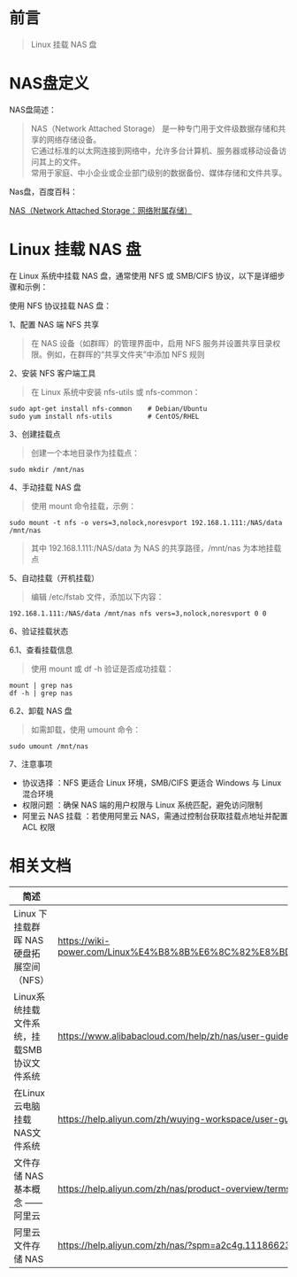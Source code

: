 # 前言 <!-- {docsify-ignore} -->

> Linux 挂载 NAS 盘

# NAS盘定义

NAS盘简述：

> NAS（Network Attached Storage） 是一种专门用于文件级数据存储和共享的网络存储设备。<br> 它通过标准的以太网连接到网络中，允许多台计算机、服务器或移动设备访问其上的文件。<br> 常用于家庭、中小企业或企业部门级别的数据备份、媒体存储和文件共享。

Nas盘，百度百科：

[NAS（Network Attached Storage：网络附属存储）](https://baike.baidu.com/item/NAS/3465615)

# Linux 挂载 NAS 盘

在 Linux 系统中挂载 NAS 盘，通常使用 NFS 或 SMB/CIFS 协议，以下是详细步骤和示例：

使用 NFS 协议挂载 NAS 盘：

1、配置 NAS 端 NFS 共享

> 在 NAS 设备（如群晖）的管理界面中，启用 NFS 服务并设置共享目录权限。例如，在群晖的“共享文件夹”中添加 NFS 规则

2、安装 NFS 客户端工具

> 在 Linux 系统中安装 nfs-utils 或 nfs-common：

```shell
sudo apt-get install nfs-common    # Debian/Ubuntu
sudo yum install nfs-utils         # CentOS/RHEL
```

3、创建挂载点

> 创建一个本地目录作为挂载点：

```shell
sudo mkdir /mnt/nas
```

4、手动挂载 NAS 盘

> 使用 mount 命令挂载，示例：

```shell
sudo mount -t nfs -o vers=3,nolock,noresvport 192.168.1.111:/NAS/data /mnt/nas
```

> 其中 192.168.1.111:/NAS/data 为 NAS 的共享路径，/mnt/nas 为本地挂载点 

5、自动挂载（开机挂载）

> 编辑 /etc/fstab 文件，添加以下内容：

```shell
192.168.1.111:/NAS/data /mnt/nas nfs vers=3,nolock,noresvport 0 0
```

6、验证挂载状态

6.1、查看挂载信息

> 使用 mount 或 df -h 验证是否成功挂载：

```shell
mount | grep nas
df -h | grep nas
```

6.2、卸载 NAS 盘

> 如需卸载，使用 umount 命令：

```shell
sudo umount /mnt/nas
```

7、注意事项

- 协议选择 ：NFS 更适合 Linux 环境，SMB/CIFS 更适合 Windows 与 Linux 混合环境 
- 权限问题 ：确保 NAS 端的用户权限与 Linux 系统匹配，避免访问限制
- 阿里云 NAS 挂载 ：若使用阿里云 NAS，需通过控制台获取挂载点地址并配置 ACL 权限

# 相关文档

 **简述**                       | **链接**                                                      
------------------------------|-------------------------------------------------------------
Linux 下挂载群晖 NAS 硬盘拓展空间（NFS） | https://wiki-power.com/Linux%E4%B8%8B%E6%8C%82%E8%BD%BD%E7%BE%A4%E6%99%96NAS%E7%A1%AC%E7%9B%98%E6%8B%93%E5%B1%95%E7%A9%BA%E9%97%B4%EF%BC%88NFS%EF%BC%89/
Linux系统挂载文件系统，挂载SMB协议文件系统 | https://www.alibabacloud.com/help/zh/nas/user-guide/mount-an-smb-file-system-on-a-linux-ecs-instance
在Linux云电脑挂载NAS文件系统 | https://help.aliyun.com/zh/wuying-workspace/user-guide/mount-a-nas-file-system
文件存储 NAS 基本概念 —— 阿里云 | https://help.aliyun.com/zh/nas/product-overview/terms?spm=a2c4g.11186623.help-menu-27516.d_0_0_7.1a5238209sAJeK
阿里云文件存储 NAS | https://help.aliyun.com/zh/nas/?spm=a2c4g.11186623.0.0.c8546bbcFSL9jd